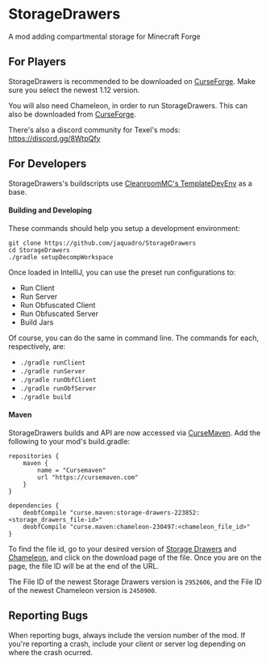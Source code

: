 StorageDrawers
==============

A mod adding compartmental storage for Minecraft Forge

For Players
-----------

StorageDrawers is recommended to be downloaded on [CurseForge](https://www.curseforge.com/minecraft/mc-mods/storage-drawers). Make sure you select the newest 1.12 version.

You will also need Chameleon, in order to run StorageDrawers. This can also be downloaded from [CurseForge](https://www.curseforge.com/minecraft/mc-mods/chameleon).

There's also a discord community for Texel's mods: https://discord.gg/8WtpQfy

For Developers
--------------

StorageDrawers's buildscripts use [CleanroomMC's TemplateDevEnv](https://github.com/CleanroomMC/TemplateDevEnv/tree/master) as a base.

#### Building and Developing

These commands should help you setup a development environment:

```
git clone https://github.com/jaquadro/StorageDrawers
cd StorageDrawers
./gradle setupDecompWorkspace
```

Once loaded in IntelliJ, you can use the preset run configurations to:
- Run Client
- Run Server
- Run Obfuscated Client
- Run Obfuscated Server
- Build Jars

Of course, you can do the same in command line. The commands for each, respectively, are:
- `./gradle runClient`
- `./gradle runServer`
- `./gradle runObfClient`
- `./gradle runObfServer`
- `./gradle build`

#### Maven

StorageDrawers builds and API are now accessed via [CurseMaven](https://www.cursemaven.com/).  Add the following to your mod's build.gradle:
```
repositories {
    maven {
        name = "Cursemaven"
        url "https://cursemaven.com"
    }
}

dependencies {
    deobfCompile "curse.maven:storage-drawers-223852:<storage_drawers_file-id>"
    deobfCompile "curse.maven:chameleon-230497:<chameleon_file_id>"
}
```
To find the file id, go to your desired version of [Storage Drawers](https://www.curseforge.com/minecraft/mc-mods/storage-drawers) and [Chameleon](https://www.curseforge.com/minecraft/mc-mods/chameleon), and click on the download page of the file. Once you are on the page, the file ID will be at the end of the URL.

The File ID of the newest Storage Drawers version is `2952606`, and the File ID of the newest Chameleon version is `2450900`.

Reporting Bugs
--------------

When reporting bugs, always include the version number of the mod.  If you're reporting a crash, include your client or server log depending on where the crash ocurred.

